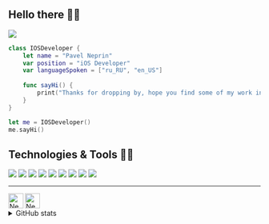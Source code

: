 ## Hello there 👨‍💻

<picture>
<source media="(prefers-color-scheme: dark)" srcset="https://readme-typing-svg.herokuapp.com?font=Open+Sans&size=18&pause=1000&color=FFFFFF&background=1DFF2600&width=435&height=30&lines=%F0%9F%94%AD+I%E2%80%99m+currently+working+on+something+cool;%F0%9F%8C%B1+I%E2%80%99m+currently+learning+SwiftUI;%F0%9F%93%8D++Love+for+science+and+innovation">
<img src="https://readme-typing-svg.herokuapp.com?font=Open+Sans&size=18&pause=1000&color=0d1117&background=1DFF2600&width=435&height=30&lines=%F0%9F%94%AD+I%E2%80%99m+currently+working+on+something+cool;%F0%9F%8C%B1+I%E2%80%99m+currently+learning+SwiftUI;%F0%9F%93%8D++Love+for+science+and+innovation">
</picture>

```swift
class IOSDeveloper {
    let name = "Pavel Neprin"
    var position = "iOS Developer"
    var languageSpoken = ["ru_RU", "en_US"]
    
    func sayHi() {
        print("Thanks for dropping by, hope you find some of my work interesting")
    }
}

let me = IOSDeveloper()
me.sayHi()
```

## Technologies & Tools 🏴‍☠️

![](https://img.shields.io/badge/Code-Swift-informational?style=flat&logo=swift&logoColor=white) 
![](https://img.shields.io/badge/OS-Tails-informational?style=flat&logo=tails&logoColor=white) 
![](https://img.shields.io/badge/OS-Kali-informational?style=flat&logo=kali-linux&logoColor=white) 
![](https://img.shields.io/badge/HTB-informational?style=flat&logo=hackthebox&logoColor=white) 
![](https://img.shields.io/badge/IFTTT-informational?style=flat&logo=ifttt&logoColor=white) 
![](https://img.shields.io/badge/Markdown-informational?style=flat&logo=markdown&logoColor=white) 
![](https://img.shields.io/badge/Matrix-informational?style=flat&logo=matrix&logoColor=white) 
![](https://img.shields.io/badge/Monero-informational?style=flat&logo=monero&logoColor=white) 
![](https://img.shields.io/badge/Wireguard-informational?style=flat&logo=wireguard&logoColor=white) 

---
<a href="https://t.me/neprin">
  <img align="left" alt="Neprin's Telegram" width="30px" src="https://ico.now.sh/telegram/4281BE" />
</a>
<a href="https://t.me/neprin">
  <img align="left" alt="Neprin's Twitter" width="30px" src="https://ico.now.sh/twitter/4281BE" />
</a>

&nbsp;&nbsp;&nbsp;

<details><summary>GitHub stats</summary>
<p>

<picture>
    <source media="(prefers-color-scheme: dark)" srcset="https://streak-stats.demolab.com?user=Neprin&theme=onedark&hide_border=true" />
    <img src="https://streak-stats.demolab.com?user=Neprin&hide_border=true" />
</picture>
<picture>
    <source media="(prefers-color-scheme: dark)" srcset="https://github-readme-stats.vercel.app/api?username=neprin&theme=onedark&show_icons=true&hide_border=true" />
    <img src="https://github-readme-stats.vercel.app/api?username=neprin&theme=default&show_icons=true&hide_border=true" />
</picture>

<picture>
    <source media="(prefers-color-scheme: dark)" srcset="https://github-readme-stats.vercel.app/api/top-langs/?username=neprin&layout=compact&theme=onedark&hide_border=true" />
    <img src="https://github-readme-stats.vercel.app/api/top-langs/?username=neprin&layout=compact&theme=default&hide_border=true" />
</picture>

![visitors](https://visitor-badge.laobi.icu/badge?page_id=neprin.neprin)
</p>
</details>

<!---
neprin/neprin is a ✨ special ✨ repository because its `README.md` (this file) appears on your GitHub profile.
You can click the Preview link to take a look at your changes.
--->
